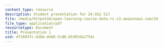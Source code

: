 ```yaml
---
content_type: resource
description: Student presentation for 24.912 S17
file: /media/https%3A/open-learning-course-data-rc.s3.amazonaws.com/24-912-black-matters-introduction-to-black-studies-spring-2017/df1603fcd1bbde605c86b5303da1754c_MIT24_912S17_pres1.pdf
file_type: application/pdf
resourcetype: Document
title: Presentation 1
uid: df1603fc-d1bb-de60-5c86-b5303da1754c
---
```

